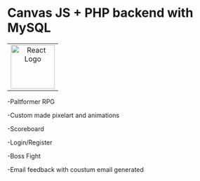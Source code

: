 # Canvas JS + PHP backend with MySQL

<table>
  <tr>
    <td align="center">
      <img src="https://encrypted-tbn0.gstatic.com/images?q=tbn:ANd9GcQP96orTrAjx9RtGwDCWIfY8Fvvqzokd9ZUe9e-8AoYbsU5X3UfuS_Vza4UKN0y5Wf8CGA&usqp=CAU" alt="React Logo" width="100" height="100" />
    </td>

  </tr>
</table>

-Paltformer RPG

-Custom made pixelart and animations

-Scoreboard

-Login/Register

-Boss Fight

-Email feedback with coustum email generated
